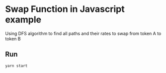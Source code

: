 # Swap Function in Javascript example
Using DFS algorithm to find all paths and their rates to swap from token A to token B
## Run
``` js
yarn start
```